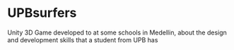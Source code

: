 # UPBsurfers
 Unity 3D Game developed to at some schools in Medellin, about the design and development skills that a student from UPB has
